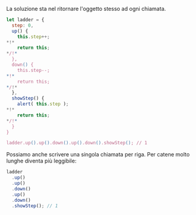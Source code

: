 La soluzione sta nel ritornare l'oggetto stesso ad ogni chiamata.

```js run
let ladder = {
  step: 0,
  up() {
    this.step++;
*!*
    return this;
*/!*
  },
  down() {
    this.step--;
*!*
    return this;
*/!*
  },
  showStep() {
    alert( this.step );
*!*
    return this;
*/!*
  }
}

ladder.up().up().down().up().down().showStep(); // 1
```

Possiamo anche scrivere una singola chiamata per riga. Per catene molto lunghe diventa più leggibile:

```js 
ladder
  .up()
  .up()
  .down()
  .up()
  .down()
  .showStep(); // 1
```

